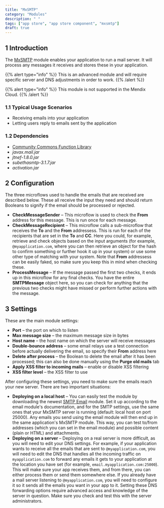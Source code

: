 ```yaml
---
title: "MxSMTP"
category: "Modules"
description: " "
tags: ["app store", "app store component", "mxsmtp"]
draft: true
---
```


## 1 Introduction

The [MxSMTP](https://appstore.home.mendix.com/link/app/256/) module enables your application to run a mail server. It will process any messages it receives and stores these in your application.

{{% alert type="info" %}}
This is an advanced module and will require specific server and DNS adjustments in order to work.
{{% /alert %}}

{{% alert type="info" %}}
This module is not supported in the Mendix Cloud.
{{% /alert %}}

### 1.1 Typical Usage Scenarios

* Receiving emails into your application
* Letting users reply to emails sent by the application

### 1.2  Dependencies

* [Community Commons Function Library](community-commons-function-library)
* *javax.mail.jar*
* *jtnef-1.8.0.jar*
* *subethasmtp-3.1.7.jar*
* *activation.jar*

## 2 Configuration

The three microflows used to handle the emails that are received are described below. These all receive the input they need and should return Booleans to signify if the email should be processed or rejected. 

* **CheckMessageSender** – This microflow is used to check the **From** address for this message. This is run once for each message.
* **CheckMessageRecipient** –  This microflow calls a sub-microflow that receives the **To** and the **From** addressess. This is run for each of the recipients that are set in the **To** and **CC**. Here you could, for example, retrieve and check objects based on the input arguments (for example, `@myapplication.com`, where you can then retrieve an object for the hash to confirm something or further hook it up in your system) or use some other type of matching with your system. Note that **From** addressess can be easily faked, so make sure you keep this in mind when checking these. 
* **ProcessMessage** – If the message passed the first two checks, it ends up in this microflow for any final checks. You have the entire **SMTPMessage** object here, so you can check for anything that the previous two checks might have missed or perform further actions with the message.

## 3 Settings

These are the main module settings:

* **Port** – the port on which to listen
* **Max message size** – the maximum message size in bytes
* **Host name** – the host name on which the server will receive messages
* **Double-bounce address** – some email relays use a test connection before actually delivering the email, so specify their **From** address here
* **Delete after process** – the Boolean to delete the email after it has been processed; this can also be done manually using the **Purge old mails** tab
* **Apply XSS filter to incoming mails** – enable or disable XSS filtering
* **XSS filter level** – the XSS filter to use

After configuring these settings, you need to make sure the emails reach your new server. There are two important situations:

* **Deploying on a local host** – You can easily test the module by downloading the newest [SMTP Email](https://appstore.home.mendix.com/link/app/2461/) module. Set it up according to the email module's documentation, and for the SMTP settings, use the same ones that your MxSMTP server is running (default: local host on port 25000). Any emails you send using the email module will then end up in the same application's MxSMTP module. This way, you can test to/from addresses (which you can set in the email module) and possible content (plain or HTML) and attachments.
* **Deploying on a server** – Deploying on a real server is more difficult, as you will need to edit your DNS settings. For example, if your application wants to receive all the emails that are sent to `@myapplication.com`, you will need to edit the DNS that handles all the incoming traffic on `myapplication.com` to forward any emails it gets to your application at the location you have set (for example, `email.myapplication.com:25000`). This will make sure your app receives them, and from there, you can either process them or send them somewhere else. If you already have a mail server listening to `@myapplication.com`, you will need to configure it so it sends all the emails you want in your app to it. Setting these DNS forwarding options require advanced access and knowledge of the server in question. Make sure you check and test this with the server administrators.
